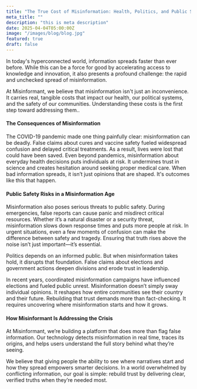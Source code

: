 ```yaml
---
title: "The True Cost of Misinformation: Health, Politics, and Public Safety"
meta_title: ""
description: "this is meta description"
date: 2025-04-04T05:00:00Z
image: "/images/blog/blog.jpg"
featured: true
draft: false
---
```


In today's hyperconnected world, information spreads faster than ever before. While this can be a force for good by accelerating access to knowledge and innovation, it also presents a profound challenge: the rapid and unchecked spread of misinformation.

At Misinformant, we believe that misinformation isn't just an inconvenience. It carries real, tangible costs that impact our health, our political systems, and the safety of our communities. Understanding these costs is the first step toward addressing them..

#### The Consequences of Misinformation

The COVID-19 pandemic made one thing painfully clear: misinformation can be deadly. False claims about cures and vaccine safety fueled widespread confusion and delayed critical treatments. As a result, lives were lost that could have been saved. Even beyond pandemics, misinformation about everyday health decisions puts individuals at risk. It undermines trust in science and creates hesitation around seeking proper medical care. When bad information spreads, it isn’t just opinions that are shaped. It's outcomes like this that happen.

#### Public Safety Risks in a Misinformation Age

Misinformation also poses serious threats to public safety. During emergencies, false reports can cause panic and misdirect critical resources. Whether it’s a natural disaster or a security threat, misinformation slows down response times and puts more people at risk. In urgent situations, even a few moments of confusion can make the difference between safety and tragedy. Ensuring that truth rises above the noise isn’t just important—it’s essential.

Politics depends on an informed public. But when misinformation takes hold, it disrupts that foundation. False claims about elections and government actions deepen divisions and erode trust in leadership.

In recent years, coordinated misinformation campaigns have influenced elections and fueled public unrest. Misinformation doesn’t simply sway individual opinions. It reshapes how entire communities see their country and their future. Rebuilding that trust demands more than fact-checking. It requires uncovering where misinformation starts and how it grows.

#### How Misinformant Is Addressing the Crisis

At Misinformant, we’re building a platform that does more than flag false information. Our technology detects misinformation in real time, traces its origins, and helps users understand the full story behind what they’re seeing.

We believe that giving people the ability to see where narratives start and how they spread empowers smarter decisions. In a world overwhelmed by conflicting information, our goal is simple: rebuild trust by delivering clear, verified truths when they’re needed most.
